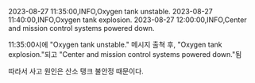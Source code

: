 2023-08-27 11:35:00,INFO,Oxygen tank unstable.
2023-08-27 11:40:00,INFO,Oxygen tank explosion.
2023-08-27 12:00:00,INFO,Center and mission control systems powered down.

11:35:00시에 "Oxygen tank unstable." 메시지 출쳑 후,
"Oxygen tank explosion."되고 "Center and mission control systems powered down."됨

따라서 사고 원인은 산소 탱크 불안정 때문이다.